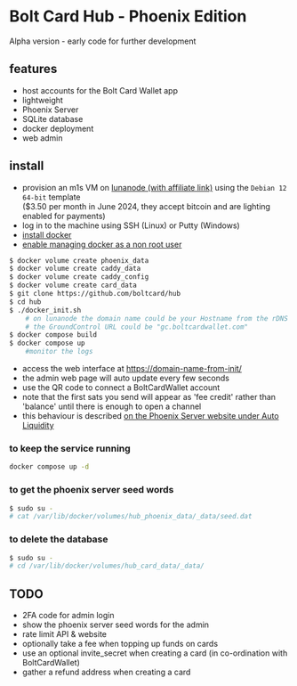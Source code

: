 # Bolt Card Hub - Phoenix Edition

Alpha version - early code for further development

## features

- host accounts for the Bolt Card Wallet app
- lightweight
- Phoenix Server
- SQLite database
- docker deployment
- web admin

## install

- provision an m1s VM on [lunanode (with affiliate link)](https://www.lunanode.com/?r=9026) using the `Debian 12 64-bit` template  
  ($3.50 per month in June 2024, they accept bitcoin and are lighting enabled for payments)
- log in to the machine using SSH (Linux) or Putty (Windows)
- [install docker](https://docs.docker.com/engine/install/debian/)
- [enable managing docker as a non root user](https://docs.docker.com/engine/install/linux-postinstall/)

```bash
$ docker volume create phoenix_data
$ docker volume create caddy_data
$ docker volume create caddy_config
$ docker volume create card_data
$ git clone https://github.com/boltcard/hub
$ cd hub
$ ./docker_init.sh
    # on lunanode the domain name could be your Hostname from the rDNS tab
    # the GroundControl URL could be "gc.boltcardwallet.com"
$ docker compose build
$ docker compose up
    #monitor the logs
```

- access the web interface at <https://domain-name-from-init/>
- the admin web page will auto update every few seconds
- use the QR code to connect a BoltCardWallet account
- note that the first sats you send will appear as 'fee credit' rather than 'balance' until there is enough to open a channel
- this behaviour is described [on the Phoenix Server website under Auto Liquidity](https://phoenix.acinq.co/server/auto-liquidity)

### to keep the service running

```bash
docker compose up -d
```

### to get the phoenix server seed words

```bash
$ sudo su -
# cat /var/lib/docker/volumes/hub_phoenix_data/_data/seed.dat
```

### to delete the database

```bash
$ sudo su -
# cd /var/lib/docker/volumes/hub_card_data/_data/
```

## TODO

- 2FA code for admin login
- show the phoenix server seed words for the admin
- rate limit API & website
- optionally take a fee when topping up funds on cards
- use an optional invite_secret when creating a card (in co-ordination with BoltCardWallet)
- gather a refund address when creating a card
